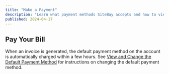 ```yaml
---
title: "Make a Payment"
description: "Learn what payment methods SiteBay accepts and how to view, add, and remove them."
published: 2024-04-17
---
```


## Pay Your Bill

When an invoice is generated, the default payment method on the account is automatically charged within a few hours. See [View and Change the Default Payment Method](/docs/products/platform/billing/guides/payment-methods/#view-and-change-the-default-payment-method) for instructions on changing the default payment method.


